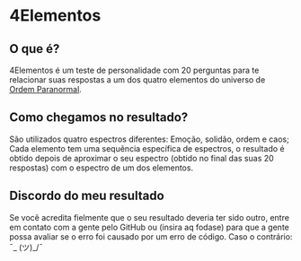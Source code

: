 # 4Elementos

## O que é?

4Elementos é um teste de personalidade com 20 perguntas para te relacionar suas respostas a um dos quatro elementos do universo de [Ordem Paranormal](https://ordemparanormal.com.br/).

## Como chegamos no resultado?

São utilizados quatro espectros diferentes: Emoção, solidão, ordem e caos; Cada elemento tem uma sequẽncia específica de espectros, o resultado é obtido depois de aproximar o seu espectro (obtido no final das suas 20 respostas) com o espectro de um dos elementos.

## Discordo do meu resultado

Se vocẽ acredita fielmente que o seu resultado deveria ter sido outro, entre em contato com a gente pelo GitHub ou (insira aq fodase) para que a gente possa avaliar se o erro foi causado por um erro de código. Caso o contrário: ¯\_ (ツ)_/¯ 